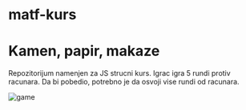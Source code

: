 # matf-kurs
# Kamen, papir, makaze

Repozitorijum namenjen za JS strucni kurs.
Igrac igra 5 rundi protiv racunara. Da bi pobedio, potrebno je da osvoji vise rundi od racunara.

![game](https://user-images.githubusercontent.com/44588609/75387849-3bf63380-58e4-11ea-8960-813e818c20da.png)
